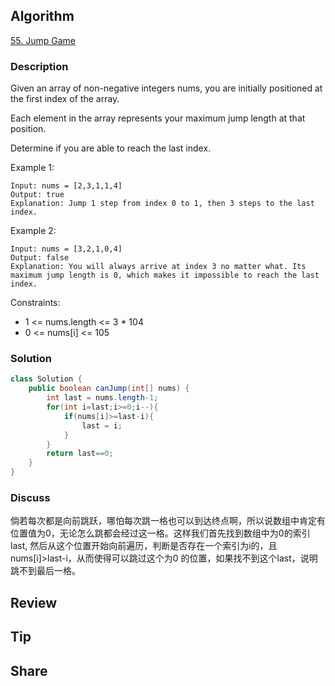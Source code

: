 ## Algorithm

[55. Jump Game](https://leetcode.com/problems/jump-game/)

### Description

Given an array of non-negative integers nums, you are initially positioned at the first index of the array.

Each element in the array represents your maximum jump length at that position.

Determine if you are able to reach the last index.


Example 1:

```
Input: nums = [2,3,1,1,4]
Output: true
Explanation: Jump 1 step from index 0 to 1, then 3 steps to the last index.
```

Example 2:

```
Input: nums = [3,2,1,0,4]
Output: false
Explanation: You will always arrive at index 3 no matter what. Its maximum jump length is 0, which makes it impossible to reach the last index.
```

Constraints:

- 1 <= nums.length <= 3 * 104
- 0 <= nums[i] <= 105

### Solution

```java
class Solution {
    public boolean canJump(int[] nums) {
        int last = nums.length-1;
        for(int i=last;i>=0;i--){
            if(nums[i]>=last-i){
                last = i;
            }
        }
        return last==0;
    }
}
```

### Discuss

倘若每次都是向前跳跃，哪怕每次跳一格也可以到达终点啊，所以说数组中肯定有位置值为0，无论怎么跳都会经过这一格。这样我们首先找到数组中为0的索引last, 然后从这个位置开始向前遍历，判断是否存在一个索引为i的，且nums[i]>last-i，从而使得可以跳过这个为0
的位置，如果找不到这个last，说明跳不到最后一格。

## Review


## Tip


## Share
